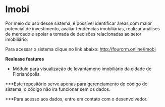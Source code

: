 # Imobi

Por meio do uso desse sistema, é possível identificar áreas com maior potencial de investimento, 
avaliar tendências imobiliárias, realizar análises de mercado e apoiar a tomada de decisões relacionadas ao setor imobiliário.

Para acessar o sistema clique no link abaixo:
http://fourcrm.online/imobi

**Realease features**

- Módulo para visualização de levantameno imobiliário da cidade de Florianópolis.


***Este repositório serve apenas para gerenciamento do código do sistema, o código não ira funcionar sem os dados.

***Para acesso aos dados, entre em contato com o desenvolvedor.
